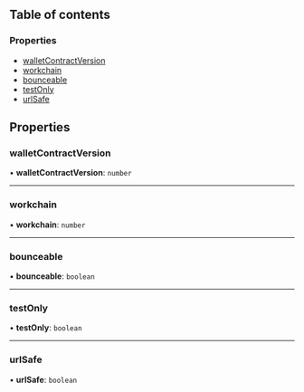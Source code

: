 ## Table of contents

### Properties

- [walletContractVersion](ton_src.AddressDerivationConfig.md#walletcontractversion)
- [workchain](ton_src.AddressDerivationConfig.md#workchain)
- [bounceable](ton_src.AddressDerivationConfig.md#bounceable)
- [testOnly](ton_src.AddressDerivationConfig.md#testonly)
- [urlSafe](ton_src.AddressDerivationConfig.md#urlsafe)

## Properties

### walletContractVersion

• **walletContractVersion**: `number`

___

### workchain

• **workchain**: `number`

___

### bounceable

• **bounceable**: `boolean`

___

### testOnly

• **testOnly**: `boolean`

___

### urlSafe

• **urlSafe**: `boolean`
